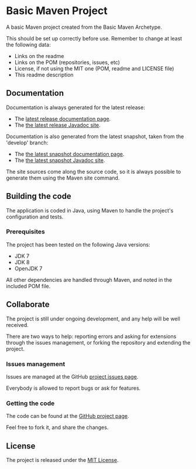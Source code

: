 # Basic Maven Project
A basic Maven project created from the Basic Maven Archetype.

This should be set up correctly before use. Remember to change at least the following data:

- Links on the readme
- Links on the POM (repositories, issues, etc)
- License, if not using the MIT one (POM, readme and LICENSE file)
- This readme description

## Documentation
Documentation is always generated for the latest release:

- The [latest release documentation page][site-release].
- The [the latest release Javadoc site][javadoc-release].

Documentation is also generated from the latest snapshot, taken from the 'develop' branch:

- The [the latest snapshot documentation page][site-develop].
- The [the latest snapshot Javadoc site][javadoc-develop].

The site sources come along the source code, so it is always possible to generate them using the Maven site command.

## Building the code
The application is coded in Java, using Maven to handle the project's configuration and tests.

### Prerequisites
The project has been tested on the following Java versions:
* JDK 7
* JDK 8
* OpenJDK 7

All other dependencies are handled through Maven, and noted in the included POM file.

## Collaborate

The project is still under ongoing development, and any help will be well received.

There are two ways to help: reporting errors and asking for extensions through the issues management, or forking the repository and extending the project.

### Issues management
Issues are managed at the GitHub [project issues page][issues].

Everybody is allowed to report bugs or ask for features.

### Getting the code
The code can be found at the [GitHub project page][scm].

Feel free to fork it, and share the changes.

## License
The project is released under the [MIT License][license].

[issues]: https://github.com/${repoUserId}/${repoProjectId}/issues
[javadoc-develop]: ${siteReleasePublic}/${repoProjectId}/apidocs
[javadoc-release]: ${siteDevelopPublic}/${repoProjectId}/apidocs
[license]: http://www.opensource.org/licenses/mit-license.php
[scm]: https://github.com/${repoUserId}/${repoProjectId}
[site-develop]: ${siteDevelopPublic}/${repoProjectId}
[site-release]: ${siteReleasePublic}/${repoProjectId}
